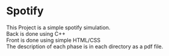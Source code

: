 # Spotify
This Project is a simple spotify simulation.  
Back is done using C++  
Front is done using simple HTML/CSS  
The description of each phase is in each directory as a pdf file.  
